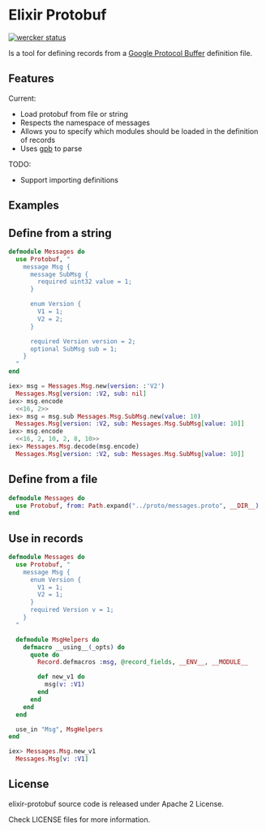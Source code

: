 # Elixir Protobuf

[![wercker status](https://app.wercker.com/status/c471f0784224019a7de9b68439ff8c39/m/ "wercker status")](https://app.wercker.com/project/bykey/c471f0784224019a7de9b68439ff8c39)

Is a tool for defining records from a [Google Protocol Buffer](https://code.google.com/p/protobuf/) definition file.

## Features

Current:

* Load protobuf from file or string
* Respects the namespace of messages
* Allows you to specify which modules should be loaded in the definition of records
* Uses [gpb](https://github.com/tomas-abrahamsson/gpb) to parse

TODO:

* Support importing definitions

## Examples

## Define from a string

```elixir
defmodule Messages do
  use Protobuf, "
    message Msg {
      message SubMsg {
        required uint32 value = 1;
      }

      enum Version {
        V1 = 1;
        V2 = 2;
      }

      required Version version = 2;
      optional SubMsg sub = 1;
    }
  "
end
```

```elixir
iex> msg = Messages.Msg.new(version: :'V2')
  Messages.Msg[version: :V2, sub: nil]
iex> msg.encode
  <<16, 2>>
iex> msg = msg.sub Messages.Msg.SubMsg.new(value: 10)
  Messages.Msg[version: :V2, sub: Messages.Msg.SubMsg[value: 10]]
iex> msg.encode
  <<16, 2, 10, 2, 8, 10>>
iex> Messages.Msg.decode(msg.encode)
  Messages.Msg[version: :V2, sub: Messages.Msg.SubMsg[value: 10]]
```

## Define from a file

```elixir
defmodule Messages do
  use Protobuf, from: Path.expand("../proto/messages.proto", __DIR__)
end
```

## Use in records

```elixir
defmodule Messages do
  use Protobuf, "
    message Msg {
      enum Version {
        V1 = 1;
        V2 = 1;
      }
      required Version v = 1;
    }
  "

  defmodule MsgHelpers do
    defmacro __using__(_opts) do
      quote do
        Record.defmacros :msg, @record_fields, __ENV__, __MODULE__

        def new_v1 do
          msg(v: :V1)
        end
      end
    end
  end

  use_in "Msg", MsgHelpers
end
```

```elixir
iex> Messages.Msg.new_v1
  Messages.Msg[v: :V1]
```

## License

elixir-protobuf source code is released under Apache 2 License.

Check LICENSE files for more information.
